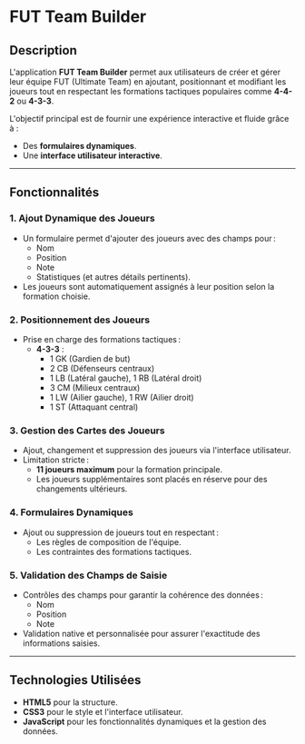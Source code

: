 # FUT Team Builder

## Description
L'application **FUT Team Builder** permet aux utilisateurs de créer et gérer leur équipe FUT (Ultimate Team) en ajoutant, positionnant et modifiant les joueurs tout en respectant les formations tactiques populaires comme **4-4-2** ou **4-3-3**.

L'objectif principal est de fournir une expérience interactive et fluide grâce à :
- Des **formulaires dynamiques**.
- Une **interface utilisateur interactive**.

---

## Fonctionnalités

### 1. **Ajout Dynamique des Joueurs**
- Un formulaire permet d'ajouter des joueurs avec des champs pour :
  - Nom
  - Position
  - Note
  - Statistiques (et autres détails pertinents).
- Les joueurs sont automatiquement assignés à leur position selon la formation choisie.

### 2. **Positionnement des Joueurs**
- Prise en charge des formations tactiques :
  - **4-3-3** :
    - 1 GK (Gardien de but)
    - 2 CB (Défenseurs centraux)
    - 1 LB (Latéral gauche), 1 RB (Latéral droit)
    - 3 CM (Milieux centraux)
    - 1 LW (Ailier gauche), 1 RW (Ailier droit)
    - 1 ST (Attaquant central)

### 3. **Gestion des Cartes des Joueurs**
- Ajout, changement et suppression des joueurs via l'interface utilisateur.
- Limitation stricte :
  - **11 joueurs maximum** pour la formation principale.
  - Les joueurs supplémentaires sont placés en réserve pour des changements ultérieurs.

### 4. **Formulaires Dynamiques**
- Ajout ou suppression de joueurs tout en respectant :
  - Les règles de composition de l'équipe.
  - Les contraintes des formations tactiques.

### 5. **Validation des Champs de Saisie**
- Contrôles des champs pour garantir la cohérence des données :
  - Nom
  - Position
  - Note
- Validation native et personnalisée pour assurer l'exactitude des informations saisies.

---

## Technologies Utilisées
- **HTML5** pour la structure.
- **CSS3** pour le style et l'interface utilisateur.
- **JavaScript** pour les fonctionnalités dynamiques et la gestion des données.
